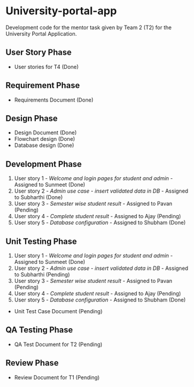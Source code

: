 # University-portal-app

Development code for the mentor task given by Team 2 (T2) for the University Portal Application.

## User Story Phase
* User stories for T4 (Done)

## Requirement Phase
* Requirements Document (Done)

## Design Phase
* Design Document (Done)
* Flowchart design (Done)
* Database design (Done)

## Development Phase
1. User story 1 - _Welcome and login pages for student and admin_ - Assigned to Sunmeet (Done)
1. User story 2 - _Admin use case - insert validated data in DB_ - Assigned to Subharthi (Done)
1. User story 3 - _Semester wise student result_ - Assigned to Pavan (Pending)
1. User story 4 - _Complete student result_ - Assigned to Ajay (Pending)
1. User story 5 - _Database configuration_ - Assigned to Shubham (Done)

## Unit Testing Phase
1. User story 1 - _Welcome and login pages for student and admin_ - Assigned to Sunmeet (Done)
1. User story 2 - _Admin use case - insert validated data in DB_ - Assigned to Subharthi (Pending)
1. User story 3 - _Semester wise student result_ - Assigned to Pavan (Pending)
1. User story 4 - _Complete student result_ - Assigned to Ajay (Pending)
1. User story 5 - _Database configuration_ - Assigned to Shubham (Done)
* Unit Test Case Document (Pending)

## QA Testing Phase
* QA Test Document for T2 (Pending)

## Review Phase
* Review Document for T1 (Pending)

